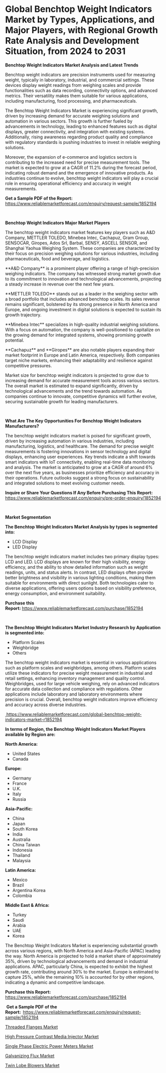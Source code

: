 <p><h1>Global Benchtop Weight Indicators Market by Types, Applications, and Major Players, with Regional Growth Rate Analysis and Development Situation, from 2024 to 2031</h1></p><p><strong>Benchtop Weight Indicators Market Analysis and Latest Trends</strong></p>
<p><p>Benchtop weight indicators are precision instruments used for measuring weight, typically in laboratory, industrial, and commercial settings. These devices display weight readings from weighing scales and provide functionalities such as data recording, connectivity options, and advanced metrics. Their versatility makes them suitable for various applications, including manufacturing, food processing, and pharmaceuticals.</p><p>The Benchtop Weight Indicators Market is experiencing significant growth, driven by increasing demand for accurate weighing solutions and automation in various sectors. This growth is further fueled by advancements in technology, leading to enhanced features such as digital displays, greater connectivity, and integration with existing systems. Additionally, rising awareness regarding product quality and compliance with regulatory standards is pushing industries to invest in reliable weighing solutions.</p><p>Moreover, the expansion of e-commerce and logistics sectors is contributing to the increased need for precise measurement tools. The market is expected to grow at a CAGR of 11.2% during the forecast period, indicating robust demand and the emergence of innovative products. As industries continue to evolve, benchtop weight indicators will play a crucial role in ensuring operational efficiency and accuracy in weight measurements.</p></p>
<p><strong>Get a Sample PDF of the Report:&nbsp;</strong> <a href="https://www.reliablemarketforecast.com/enquiry/request-sample/1852194?utm_campaign=1129&utm_medium=2&utm_source=Github&utm_content=ia&utm_term=18102024&utm_id=benchtop-weight-indicators">https://www.reliablemarketforecast.com/enquiry/request-sample/1852194</a></p>
<p>&nbsp;</p>
<p><strong>Benchtop Weight Indicators Major Market Players</strong></p>
<p><p>The benchtop weight indicators market features key players such as A&D Company, METTLER TOLEDO, Minebea Intec, Cachapuz, Gram Group, SENSOCAR, Giropes, Ados Srl, Barbal, SENSY, ASCELL SENSOR, and Shanghai Yaohua Weighing System. These companies are characterized by their focus on precision weighing solutions for various industries, including pharmaceuticals, food and beverage, and logistics.</p><p>**A&D Company** is a prominent player offering a range of high-precision weighing indicators. The company has witnessed strong market growth due to its commitment to innovation and technological advancements, projecting a steady increase in revenue over the next few years. </p><p>**METTLER TOLEDO** stands out as a leader in the weighing sector with a broad portfolio that includes advanced benchtop scales. Its sales revenue remains significant, bolstered by its strong presence in North America and Europe, and ongoing investment in digital solutions is expected to sustain its growth trajectory.</p><p>**Minebea Intec** specializes in high-quality industrial weighing solutions. With a focus on automation, the company is well-positioned to capitalize on the growing demand for integrated systems, showing promising growth potential.</p><p>**Cachapuz** and **Giropes** are also notable players expanding their market footprint in Europe and Latin America, respectively. Both companies target niche markets, enhancing their adaptability and resilience against competitive pressures.</p><p>Market size for benchtop weight indicators is projected to grow due to increasing demand for accurate measurement tools across various sectors. The overall market is estimated to expand significantly, driven by technological advancements and the trend towards automation. As companies continue to innovate, competitive dynamics will further evolve, securing sustainable growth for leading manufacturers.</p></p>
<p>&nbsp;</p>
<p><strong>What Are The Key Opportunities For Benchtop Weight Indicators Manufacturers?</strong></p>
<p><p>The benchtop weight indicators market is poised for significant growth, driven by increasing automation in various industries, including manufacturing, logistics, and healthcare. The demand for precise weight measurements is fostering innovations in sensor technology and digital displays, enhancing user experiences. Key trends indicate a shift towards smart indicators with IoT connectivity, enabling real-time data monitoring and analysis. The market is anticipated to grow at a CAGR of around 6% over the next five years, as businesses prioritize efficiency and accuracy in their operations. Future outlooks suggest a strong focus on sustainability and integrated solutions to meet evolving customer needs.</p></p>
<p><strong>Inquire or Share Your Questions If Any Before Purchasing This Report:</strong> <a href="https://www.reliablemarketforecast.com/enquiry/pre-order-enquiry/1852194?utm_campaign=1129&utm_medium=2&utm_source=Github&utm_content=ia&utm_term=18102024&utm_id=benchtop-weight-indicators">https://www.reliablemarketforecast.com/enquiry/pre-order-enquiry/1852194</a></p>
<p>&nbsp;</p>
<p><strong>Market Segmentation</strong></p>
<p><strong>The Benchtop Weight Indicators Market Analysis by types is segmented into:</strong></p>
<p><ul><li>LCD Display</li><li>LED Display</li></ul></p>
<p><p>The benchtop weight indicators market includes two primary display types: LCD and LED. LCD displays are known for their high visibility, energy efficiency, and the ability to show detailed information such as weight readings, units, and status alerts. In contrast, LED displays often provide better brightness and visibility in various lighting conditions, making them suitable for environments with direct sunlight. Both technologies cater to diverse applications, offering users options based on visibility preference, energy consumption, and environment suitability.</p></p>
<p><strong>Purchase this Report:&nbsp;</strong><a href="https://www.reliablemarketforecast.com/purchase/1852194?utm_campaign=1129&utm_medium=2&utm_source=Github&utm_content=ia&utm_term=18102024&utm_id=benchtop-weight-indicators">https://www.reliablemarketforecast.com/purchase/1852194</a></p>
<p>&nbsp;</p>
<p><strong>The Benchtop Weight Indicators Market Industry Research by Application is segmented into:</strong></p>
<p><ul><li>Platform Scales</li><li>Weighbridge</li><li>Others</li></ul></p>
<p><p>The benchtop weight indicators market is essential in various applications such as platform scales and weighbridges, among others. Platform scales utilize these indicators for precise weight measurement in industrial and retail settings, enhancing inventory management and quality control. Weighbridges, used for large vehicle weighing, rely on advanced indicators for accurate data collection and compliance with regulations. Other applications include laboratory and laboratory environments where precision is crucial. Overall, benchtop weight indicators improve efficiency and accuracy across diverse industries.</p></p>
<p><a href="https://www.reliablemarketforecast.com/global-benchtop-weight-indicators-market-r1852194?utm_campaign=1129&utm_medium=2&utm_source=Github&utm_content=ia&utm_term=18102024&utm_id=benchtop-weight-indicators">&nbsp;https://www.reliablemarketforecast.com/global-benchtop-weight-indicators-market-r1852194</a></p>
<p><strong>In terms of Region, the Benchtop Weight Indicators Market Players available by Region are:</strong></p>
<p>
    <p> <strong> North America: </strong>
        <ul>
            <li>United States</li>
            <li>Canada</li>
        </ul>
        </p> 
    <p> <strong> Europe: </strong>
        <ul>
            <li>Germany</li>
            <li>France</li>
            <li>U.K.</li>
            <li>Italy</li>
            <li>Russia</li>
        </ul>
        </p> 
    <p> <strong> Asia-Pacific: </strong>
        <ul>
            <li>China</li>
            <li>Japan</li>
            <li>South Korea</li>
            <li>India</li>
            <li>Australia</li>
            <li>China Taiwan</li>
            <li>Indonesia</li>
            <li>Thailand</li>
            <li>Malaysia</li>
        </ul>
        </p> 
    <p> <strong> Latin America: </strong>
        <ul>
            <li>Mexico</li>
            <li>Brazil</li>
            <li>Argentina Korea</li>
            <li>Colombia</li>
        </ul>
        </p> 
    <p> <strong> Middle East & Africa: </strong>
        <ul>
            <li>Turkey</li>
            <li>Saudi</li>
            <li>Arabia</li>
            <li>UAE</li>
            <li>Korea</li>
        </ul>
    </p>
    </p>
<p><p>The Benchtop Weight Indicators Market is experiencing substantial growth across various regions, with North America and Asia-Pacific (APAC) leading the way. North America is projected to hold a market share of approximately 35%, driven by technological advancements and demand in industrial applications. APAC, particularly China, is expected to exhibit the highest growth rate, contributing around 30% to the market. Europe is estimated to capture 25%, while the remaining 10% is accounted for by other regions, indicating a dynamic and competitive landscape.</p></p>
<p><strong>Purchase this Report: </strong><a href="https://www.reliablemarketforecast.com/purchase/1852194?utm_campaign=1129&utm_medium=2&utm_source=Github&utm_content=ia&utm_term=18102024&utm_id=benchtop-weight-indicators">https://www.reliablemarketforecast.com/purchase/1852194</a></p>
<p>&nbsp;<strong>Get a Sample PDF of the Report:&nbsp;&nbsp;</strong><a href="https://www.reliablemarketforecast.com/enquiry/request-sample/1852194?utm_campaign=1129&utm_medium=2&utm_source=Github&utm_content=ia&utm_term=18102024&utm_id=benchtop-weight-indicators">https://www.reliablemarketforecast.com/enquiry/request-sample/1852194</a></p>
<p><strong></strong></p>
<p><p><a href="https://issuu.com/reportprime-2/docs/threaded-flanges-market-size-2030.p_2b32ce5d9277af?utm_campaign=1129&utm_medium=2&utm_source=Github&utm_content=ia&utm_term=18102024&utm_id=benchtop-weight-indicators">Threaded Flanges Market</a></p><p><a href="https://github.com/loanv6asmitty/Market-Research-Report-List-1/blob/main/high-pressure-contrast-media-injector-market.md?utm_campaign=1129&utm_medium=2&utm_source=Github&utm_content=ia&utm_term=18102024&utm_id=benchtop-weight-indicators">High Pressure Contrast Media Injector Market</a></p><p><a href="https://github.com/rex7gillon/Market-Research-Report-List-1/blob/main/single-phase-electric-power-meters-market.md?utm_campaign=1129&utm_medium=2&utm_source=Github&utm_content=ia&utm_term=18102024&utm_id=benchtop-weight-indicators">Single Phase Electric Power Meters Market</a></p><p><a href="https://www.linkedin.com/pulse/surfing-galvanizing-flux-wave-riding-market-currents-2031-agmcf?utm_campaign=1129&utm_medium=2&utm_source=Github&utm_content=ia&utm_term=18102024&utm_id=benchtop-weight-indicators">Galvanizing Flux Market</a></p><p><a href="https://issuu.com/reportprime-2/docs/twin-lobe-blowers-market-size-2030._133506bf24f8e8?utm_campaign=1129&utm_medium=2&utm_source=Github&utm_content=ia&utm_term=18102024&utm_id=benchtop-weight-indicators">Twin Lobe Blowers Market</a></p></p>